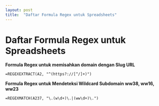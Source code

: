 ```yaml
---
layout: post
title:  "Daftar Formula Regex untuk Spreadsheets"
---
```


# Daftar Formula Regex untuk Spreadsheets
**Formula Regex untuk memisahkan domain dengan Slug URL**
```
=REGEXEXTRACT(A2, "^(https?://[^/]+)")
```
**Formula Regex untuk Mendeteksi Wildcard Subdomain ww38, ww16, ww23**
```
=REGEXMATCH(A237, "\.(w\d+)\.|(ww\d+)\.")
```


